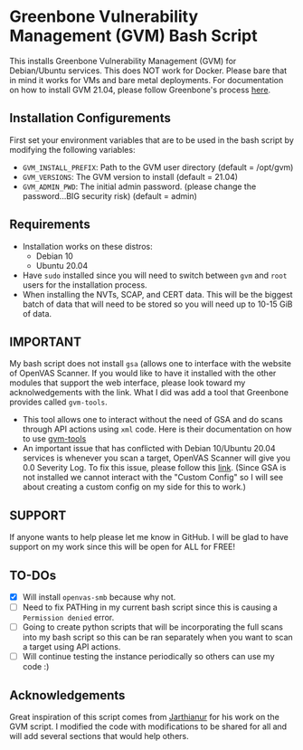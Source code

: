 # Greenbone Vulnerability Management (GVM) Bash Script
This installs Greenbone Vulnerability Management (GVM) for Debian/Ubuntu services. This does NOT work for Docker. Please bare that in mind it works for VMs and bare metal deployments. For documentation on how to install GVM 21.04, please follow Greenbone's process [here](https://greenbone.github.io/docs/gvm-21.04/index.html).

## Installation Configurements
First set your environment variables that are to be used in the bash script by modifying the following variables:
- `GVM_INSTALL_PREFIX`: Path to the GVM user directory (default = /opt/gvm)
- `GVM_VERSIONS`: The GVM version to install (default = 21.04)
- `GVM_ADMIN_PWD`: The initial admin password. (please change the password...BIG security risk) (default = admin)

## Requirements
- Installation works on these distros:
  - Debian 10
  - Ubuntu 20.04
- Have `sudo` installed since you will need to switch between `gvm` and `root` users for the installation process.
- When installing the NVTs, SCAP, and CERT data. This will be the biggest batch of data that will need to be stored so you will need up to 10-15 GiB of data.

## IMPORTANT
My bash script does not install `gsa` (allows one to interface with the website of OpenVAS Scanner. If you would like to have it installed with the other modules that support the web interface, please look toward my acknolwedgements with the link. What I did was add a tool that Greenbone provides called `gvm-tools`.
- This tool allows one to interact without the need of GSA and do scans through API actions using `xml` code. Here is their documentation on how to use [gvm-tools](https://docs.greenbone.net/GSM-Manual/gos-5/en/gmp.html)
- An important issue that has conflicted with Debian 10/Ubuntu 20.04 services is whenever you scan a target, OpenVAS Scanner will give you 0.0 Severity Log. To fix this issue, please follow this [link](https://community.greenbone.net/t/scan-severity-0-0-log/9554/3). (Since GSA is not installed we cannot interact with the "Custom Config" so I will see about creating a custom config on my side for this to work.)

## SUPPORT
If anyone wants to help please let me know in GitHub. I will be glad to have support on my work since this will be open for ALL for FREE!

## TO-DOs
- [x] Will install `openvas-smb` because why not.
- [ ] Need to fix PATHing in my current bash script since this is causing a `Permission denied` error.
- [ ] Going to create python scripts that will be incorporating the full scans into my bash script so this can be ran separately when you want to scan a target using API actions.
- [ ] Will continue testing the instance periodically so others can use my code :)

## Acknowledgements
Great inspiration of this script comes from [Jarthianur](https://github.com/Jarthianur/gvm-install-script) for his work on the GVM script. I modified the code with modifications to be shared for all and will add several sections that would help others.

